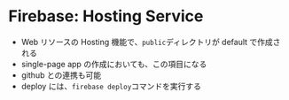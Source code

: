 # Firebase: Hosting Service

- Web リソースの Hosting 機能で、`public`ディレクトリが default で作成される
- single-page app の作成においても、この項目になる
- github との連携も可能
- deploy には、`firebase deploy`コマンドを実行する

